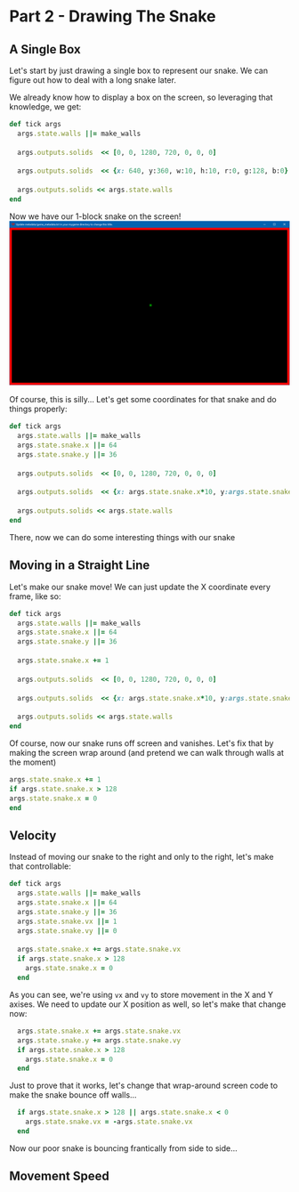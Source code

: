 # Part 2 - Drawing The Snake

## A Single Box
Let's start by just drawing a single box to represent our snake.  We can figure out how to deal with a long snake later.

We already know how to display a box on the screen, so leveraging that knowledge, we get:
```ruby
def tick args
  args.state.walls ||= make_walls

  args.outputs.solids  << [0, 0, 1280, 720, 0, 0, 0]
  
  args.outputs.solids  << {x: 640, y:360, w:10, h:10, r:0, g:128, b:0}
  
  args.outputs.solids << args.state.walls
end
```
Now we have our 1-block snake on the screen!
![That first bit of snake](../tutorial/DRGTK_snake_1.png?raw=true "Snake Head")

Of course, this is silly...  Let's get some coordinates for that snake and do things properly:

```ruby
def tick args
  args.state.walls ||= make_walls
  args.state.snake.x ||= 64
  args.state.snake.y ||= 36

  args.outputs.solids  << [0, 0, 1280, 720, 0, 0, 0]

  args.outputs.solids  << {x: args.state.snake.x*10, y:args.state.snake.y*10, w:10, h:10, r:0, g:128, b:0}

  args.outputs.solids << args.state.walls
end
```

There, now we can do some interesting things with our snake

## Moving in a Straight Line
Let's make our snake move!  We can just update the X coordinate every frame, like so:
```ruby
def tick args
  args.state.walls ||= make_walls
  args.state.snake.x ||= 64
  args.state.snake.y ||= 36

  args.state.snake.x += 1

  args.outputs.solids  << [0, 0, 1280, 720, 0, 0, 0]

  args.outputs.solids  << {x: args.state.snake.x*10, y:args.state.snake.y*10, w:10, h:10, r:0, g:128, b:0}

  args.outputs.solids << args.state.walls
end
```

Of course, now our snake runs off screen and vanishes.  Let's fix that by making the screen wrap around (and pretend we can walk through walls at the moment)
```ruby
args.state.snake.x += 1
if args.state.snake.x > 128
args.state.snake.x = 0
end
```

## Velocity
Instead of moving our snake to the right and only to the right, let's make that controllable:

```ruby
def tick args
  args.state.walls ||= make_walls
  args.state.snake.x ||= 64
  args.state.snake.y ||= 36
  args.state.snake.vx ||= 1
  args.state.snake.vy ||= 0

  args.state.snake.x += args.state.snake.vx
  if args.state.snake.x > 128
    args.state.snake.x = 0
  end
```

As you can see, we're using `vx` and `vy` to store movement in the X and Y axises.   We need to update our X position as well, so let's make that change now:

```ruby
  args.state.snake.x += args.state.snake.vx
  args.state.snake.y += args.state.snake.vy
  if args.state.snake.x > 128
    args.state.snake.x = 0
  end
```
Just to prove that it works, let's change that wrap-around screen code to make the snake bounce off walls...

```ruby
  if args.state.snake.x > 128 || args.state.snake.x < 0
    args.state.snake.vx = -args.state.snake.vx
  end
```
Now our poor snake is bouncing frantically from side to side...

## Movement Speed